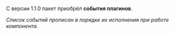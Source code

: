 С версии 1.1.0 пакет приобрёл **события плагинов**.

_Список событий прописан в порядке их исполнения при работе компонента._